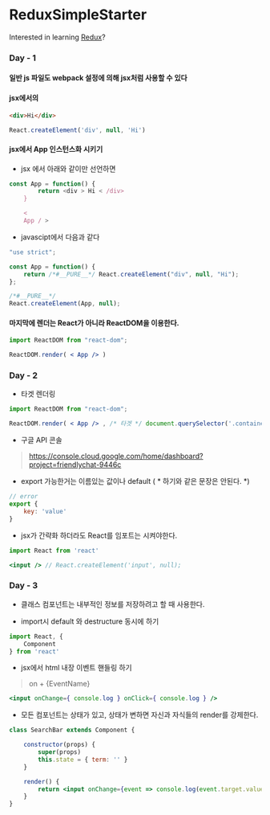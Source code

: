 # ReduxSimpleStarter

Interested in learning [Redux](https://www.udemy.com/react-redux/)?

### Day - 1

#### 일반 js 파일도 webpack 설정에 의해 jsx처럼 사용할 수 있다

#### jsx에서의 <div></div>

```html
<div>Hi</div>
```

```javascript
React.createElement('div', null, 'Hi')
```

#### jsx에서 App 인스턴스화 시키기

* jsx 에서 아래와 같이만 선언하면

```javascript
const App = function() {
        return <div > Hi < /div>
    }

    <
    App / >
```

* javascipt에서 다음과 같다

```javascript
"use strict";

const App = function() {
    return /*#__PURE__*/ React.createElement("div", null, "Hi");
};

/*#__PURE__*/
React.createElement(App, null);
```

#### 마지막에 렌더는 React가 아니라 ReactDOM을 이용한다.

```jsx
import ReactDOM from "react-dom";

ReactDOM.render( < App /> )
```

### Day - 2

* 타겟 렌더링

```jsx
import ReactDOM from "react-dom";

ReactDOM.render( < App /> , /* 타겟 */ document.querySelector('.container'));
```

* 구글 API 콘솔

> https://console.cloud.google.com/home/dashboard?project=friendlychat-9446c

* export 가능한거는 이름있는 값이나 default ( * 하기와 같은 문장은 안된다. *)

```javascript
// error
export {
    key: 'value'
}
```

* jsx가 간략화 하더라도 React를 임포트는 시켜야한다.

```jsx
import React from 'react'

<input /> // React.createElement('input', null);
```

### Day - 3

* 클래스 컴포넌트는 내부적인 정보를 저장하려고 할 때 사용한다.

* import시 default 와 destructure 동시에 하기

```jsx
import React, {
    Component
} from 'react'
```

* jsx에서 html 내장 이벤트 핸들링 하기

> on + {EventName}

```jsx
<input onChange={ console.log } onClick={ console.log } />
```

* 모든 컴포넌트는 상태가 있고, 상태가 변하면 자신과 자식들의 render를 강제한다.

```jsx
class SearchBar extends Component {

    constructor(props) {
        super(props)
        this.state = { term: '' }
    }

    render() {
        return <input onChange={event => console.log(event.target.value)} />
    }
}
```

